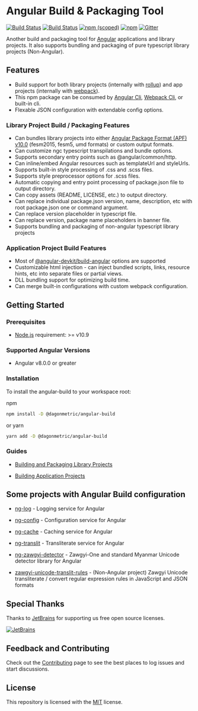 # Angular Build & Packaging Tool

[![Build Status](https://github.com/DagonMetric/angular-build/workflows/Build/badge.svg)](https://github.com/DagonMetric/angular-build/actions)
[![Build Status](https://dev.azure.com/DagonMetric/angular-build/_apis/build/status/DagonMetric.angular-build?branchName=master)](https://dev.azure.com/DagonMetric/angular-build/_build/latest?definitionId=3&branchName=master)
[![npm (scoped)](https://img.shields.io/npm/v/@dagonmetric/angular-build.svg)](https://www.npmjs.com/package/@dagonmetric/angular-build)
[![npm](https://img.shields.io/npm/dm/@dagonmetric/angular-build.svg)](https://www.npmjs.com/package/@dagonmetric/angular-build)
[![Gitter](https://badges.gitter.im/DagonMetric/general.svg)](https://gitter.im/DagonMetric/general?utm_source=badge&utm_medium=badge&utm_campaign=pr-badge)

Another build and packaging tool for [Angular](https://angular.io/) applications and library projects. It also supports bundling and packaging of pure typescript library projects (Non-Angular).

## Features

* Build support for both library projects (internally with [rollup](https://rollupjs.org)) and app projects (internally with [webpack](https://webpack.js.org)).
* This npm package can be consumed by [Angular Cli](https://cli.angular.io), [Webpack Cli](https://www.npmjs.com/package/webpack-cli), or built-in cli.
* Flexable JSON configuration with extendable config options.

### Library Project Build / Packaging Features

* Can bundles library projects into either [Angular Package Format (APF) v10.0](https://docs.google.com/document/d/1CZC2rcpxffTDfRDs6p1cfbmKNLA6x5O-NtkJglDaBVs/preview) (fesm2015, fesm5, umd formats) or custom output formats.
* Can customize ngc typescript transpilations and bundle options.
* Supports secondary entry points such as @angular/common/http.
* Can inline/embed Angular resources such as templateUrl and styleUrls.
* Supports built-in style processing of .css and .scss files.
* Supports style preprocessor options for .scss files.
* Automatic copying and entry point processing of package.json file to output directory.
* Can copy assets (README, LICENSE, etc.) to output directory.
* Can replace individual package.json version, name, description, etc with root package.json one or command argument.
* Can replace version placeholder in typescript file.
* Can replace version, package name placeholders in banner file.
* Supports bundling and packaging of non-angular typescript library projects

### Application Project Build Features

* Most of [@angular-devkit/build-angular](https://www.npmjs.com/package/@angular-devkit/build-angular) options are supported
* Customizable html injection - can inject bundled scripts, links, resource hints, etc into separate files or partial views.
* DLL bundling support for optimizing build time.
* Can merge built-in configurations with custom webpack configuration.

## Getting Started

### Prerequisites

* [Node.js](https://nodejs.org/en/download/) requirement:  >= v10.9

### Supported Angular Versions

* Angular v8.0.0 or greater

### Installation

To install the angular-build to your workspace root:

npm

```bash
npm install -D @dagonmetric/angular-build
```

or yarn

```bash
yarn add -D @dagonmetric/angular-build
```

### Guides

* [Building and Packaging Library Projects](https://github.com/DagonMetric/angular-build/wiki/Building-and-Packaging-Angular-Library-Projects)

* [Building Application Projects](https://github.com/DagonMetric/angular-build/wiki/Building-Angular-Application-Projects)

## Some projects with Angular Build configuration

* [ng-log](https://github.com/DagonMetric/ng-log) - Logging service for Angular

* [ng-config](https://github.com/DagonMetric/ng-config) - Configuration service for Angular

* [ng-cache](https://github.com/DagonMetric/ng-cache) - Caching service for Angular

* [ng-translit](https://github.com/DagonMetric/ng-translit) - Transliterate service for Angular

* [ng-zawgyi-detector](https://github.com/myanmartools/ng-zawgyi-detector) - Zawgyi-One and standard Myanmar Unicode detector library for Angular

* [zawgyi-unicode-translit-rules](https://github.com/myanmartools/zawgyi-unicode-translit-rules) - (Non-Angular project) Zawgyi Unicode transliterate / convert regular expression rules in JavaScript and JSON formats

## Special Thanks

Thanks to [JetBrains](https://www.jetbrains.com/?from=angular-build) for supporting us free open source licenses.

[![JetBrains](https://user-images.githubusercontent.com/45749065/83002810-7c746300-a033-11ea-95be-938164dad724.png)](https://www.jetbrains.com/?from=angular-build)

## Feedback and Contributing

Check out the [Contributing](https://github.com/DagonMetric/angular-build/blob/master/CONTRIBUTING.md) page to see the best places to log issues and start discussions.

## License

This repository is licensed with the [MIT](https://github.com/DagonMetric/angular-build/blob/master/LICENSE) license.
